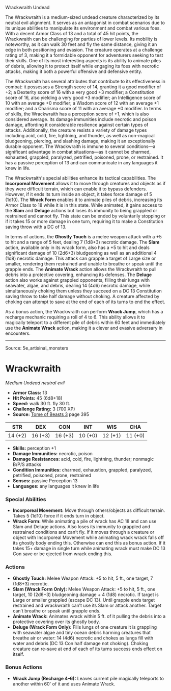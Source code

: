 <MonsterName/>Wrackwraith</MonsterName>
<CreatureType/>Undead</CreatureType>

<summary>The Wrackwraith is a medium-sized undead creature characterized by its neutral evil alignment. It serves as an antagonist in combat scenarios due to its unique abilities to manipulate its environment and combat various foes. With a decent Armor Class of 13 and a total of 45 hit points, the Wrackwraith can be challenging for parties of lower levels. Its mobility is noteworthy, as it can walk 30 feet and fly the same distance, giving it an edge in both positioning and evasion. The creature operates at a challenge rating of 3, making it a formidable opponent for adventurers seeking to test their skills. One of its most interesting aspects is its ability to animate piles of debris, allowing it to protect itself while engaging its foes with necrotic attacks, making it both a powerful offensive and defensive entity.</summary>

<detail>

The Wrackwraith has several attributes that contribute to its effectiveness in combat: it possesses a Strength score of 14, granting it a good modifier of +2; a Dexterity score of 16 with a very good +3 modifier; a Constitution score of 16, also yielding a very good +3 modifier; an Intelligence score of 10 with an average +0 modifier; a Wisdom score of 12 with an average +1 modifier; and a Charisma score of 11 with an average +0 modifier. In terms of skills, the Wrackwraith has a perception score of +1, which is also considered average. Its damage immunities include necrotic and poison damage, affording it considerable resilience against certain types of attacks. Additionally, the creature resists a variety of damage types including acid, cold, fire, lightning, and thunder, as well as non-magical bludgeoning, piercing, and slashing damage, making it an exceptionally durable opponent. The Wrackwraith is immune to several conditions—a significant advantage in combat situations—as it cannot be charmed, exhausted, grappled, paralyzed, petrified, poisoned, prone, or restrained. It has a passive perception of 13 and can communicate in any languages it knew in life.

The Wrackwraith's special abilities enhance its tactical capabilities. The **Incorporeal Movement** allows it to move through creatures and objects as if they were difficult terrain, which can enable it to bypass defenders. However, if it ends its turn inside an object, it takes force damage of 5 (1d10). The **Wrack Form** enables it to animate piles of debris, increasing its Armor Class to 18 while it is in this state. While animated, it gains access to the **Slam** and **Deluge** actions but loses its immunity to being grappled or restrained and cannot fly. This state can be ended by voluntarily stopping or if it takes 15 or more damage in one turn, requiring it to make a Constitution saving throw with a DC of 13.

In terms of actions, the **Ghostly Touch** is a melee weapon attack with a +5 to hit and a range of 5 feet, dealing 7 (1d8+3) necrotic damage. The **Slam** action, available only in its wrack form, also has a +5 to hit and deals significant damage of 10 (2d6+3) bludgeoning as well as an additional 4 (1d8) necrotic damage. This attack can grapple a target of Large size or smaller, rendering them restrained and unable to breathe or speak until the grapple ends. The **Animate Wrack** action allows the Wrackwraith to pull debris into a protective covering, enhancing its defenses. The **Deluge** action also works against grappled opponents, filling their lungs with seawater, algae, and debris, dealing 14 (4d6) necrotic damage, while simultaneously choking them unless they succeed on a DC 13 Constitution saving throw to take half damage without choking. A creature affected by choking can attempt to save at the end of each of its turns to end the effect.

As a bonus action, the Wrackwraith can perform **Wrack Jump**, which has a recharge mechanic requiring a roll of 4 to 6. This ability allows it to magically teleport to a different pile of debris within 60 feet and immediately use the **Animate Wrack** action, making it a clever and evasive adversary in encounters.</detail>



---

Source: 5e_artisinal_monsters

# Wrackwraith

*Medium* *Undead* *neutral evil*

- **Armor Class:** 13
- **Hit Points:** 45 (6d8+18)
- **Speed:** walk 30 ft. fly 30 ft.
- **Challenge Rating:** 3 (700 XP)
- **Source:** [Tome of Beasts 3](https://koboldpress.com/kpstore/product/tome-of-beasts-3-for-5th-edition/) page 395

| STR | DEX | CON | INT | WIS | CHA |
| --- | --- | --- | --- | --- | --- |
| 14 (+2) | 16 (+3) | 16 (+3) | 10 (+0) | 12 (+1) | 11 (+0) |

- **Skills:** perception +1
- **Damage Immunities:** necrotic, poison
- **Damage Resistances:** acid, cold, fire, lightning, thunder; nonmagic B/P/S attacks
- **Condition Immunities:** charmed, exhaustion, grappled, paralyzed, petrified, poisoned, prone, restrained
- **Senses:** passive Perception 13
- **Languages:** any languages it knew in life

### Special Abilities

- **Incorporeal Movement:** Move through others/objects as difficult terrain. Takes 5 (1d10) force if it ends turn in object.
- **Wrack Form:** While animating a pile of wrack has AC 18 and can use Slam and Deluge actions. Also loses its immunity to grappled and restrained conditions and can’t fly. If it moves through a creature or object with Incorporeal Movement while animating wrack wrack falls off its ghostly body ending this. Otherwise can end this as bonus action. If it takes 15+ damage in single turn while animating wrack must make DC 13 Con save or be ejected from wrack ending this.

### Actions

- **Ghostly Touch:** Melee Weapon Attack: +5 to hit, 5 ft., one target, 7 (1d8+3) necrotic.
- **Slam (Wrack Form Only):** Melee Weapon Attack: +5 to hit, 5 ft., one target, 10 (2d6+3) bludgeoning damage + 4 (1d8) necrotic. If target is Large or smaller grappled (escape DC 13). Until grapple ends target restrained and wrackwraith can’t use its Slam or attack another. Target can’t breathe or speak until grapple ends.
- **Animate Wrack:** Animates wrack within 5 ft. of it pulling the debris into a protective covering over its ghostly body.
- **Deluge (Wrack Form Only):** Fills lungs of one creature it is grappling with seawater algae and tiny ocean debris harming creatures that breathe air or water: 14 (4d6) necrotic and chokes as lungs fill with water and debris (DC 13 Con half damage not choking). Choking creature can re-save at end of each of its turns success ends effect on itself.

### Bonus Actions

- **Wrack Jump (Recharge 4–6):** Leaves current pile magically teleports to another within 60' of it and uses Animate Wrack.




